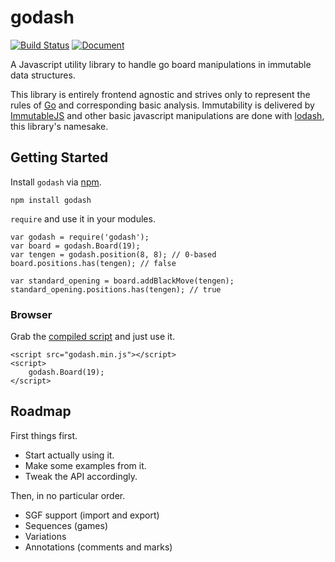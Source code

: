 godash
======

[![Build Status](https://travis-ci.org/duckpunch/godash.svg)](https://travis-ci.org/duckpunch/godash)
[![Document](http://duckpunch.github.io/godash/badge.svg)](http://duckpunch.github.io/godash/)

A Javascript utility library to handle go board manipulations in immutable data structures.

This library is entirely frontend agnostic and strives only to represent the rules of [Go](https://en.wikipedia.org/wiki/Go_%28game%29) and corresponding basic analysis.  Immutability is delivered by [ImmutableJS](http://facebook.github.io/immutable-js/) and other basic javascript manipulations are done with [lodash](https://lodash.com/), this library's namesake.

Getting Started
---------------

Install `godash` via [npm](https://www.npmjs.com/package/godash).

    npm install godash

`require` and use it in your modules.

    var godash = require('godash');
    var board = godash.Board(19);
    var tengen = godash.position(8, 8); // 0-based
    board.positions.has(tengen); // false

    var standard_opening = board.addBlackMove(tengen);
    standard_opening.positions.has(tengen); // true

### Browser

Grab the [compiled script](https://github.com/duckpunch/godash/blob/master/dist/godash.min.js) and just use it.

    <script src="godash.min.js"></script>
    <script>
        godash.Board(19);
    </script>

Roadmap
-------

First things first.

- Start actually using it.
- Make some examples from it.
- Tweak the API accordingly.

Then, in no particular order.

- SGF support (import and export)
- Sequences (games)
- Variations
- Annotations (comments and marks)

